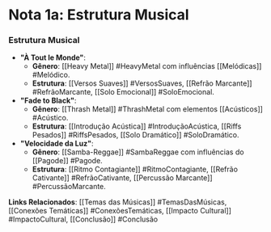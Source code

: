 # Nota 1a: Estrutura Musical

### Estrutura Musical

- **"À Tout le Monde"**:
    - **Gênero**: [[Heavy Metal]] #HeavyMetal com influências [[Melódicas]] #Melódico.
    - **Estrutura**: [[Versos Suaves]] #VersosSuaves, [[Refrão Marcante]] #RefrãoMarcante, [[Solo Emocional]] #SoloEmocional.
- **"Fade to Black"**:
    - **Gênero**: [[Thrash Metal]] #ThrashMetal com elementos [[Acústicos]] #Acústico.
    - **Estrutura**: [[Introdução Acústica]] #IntroduçãoAcústica, [[Riffs Pesados]] #RiffsPesados, [[Solo Dramático]] #SoloDramático.
- **"Velocidade da Luz"**:
    - **Gênero**: [[Samba-Reggae]] #SambaReggae com influências do [[Pagode]] #Pagode.
    - **Estrutura**: [[Ritmo Contagiante]] #RitmoContagiante, [[Refrão Cativante]] #RefrãoCativante, [[Percussão Marcante]] #PercussãoMarcante.

**Links Relacionados**: [[Temas das Músicas]] #TemasDasMúsicas, [[Conexões Temáticas]] #ConexõesTemáticas, [[Impacto Cultural]] #ImpactoCultural, [[Conclusão]] #Conclusão